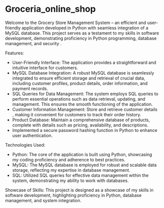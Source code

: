 # Groceria_online_shop
Welcome to the Grocery Store Management System – an efficient and user-friendly application developed in Python with seamless integration of a MySQL database.
This project serves as a testament to my skills in software development, demonstrating proficiency in Python programming, database management, and security   .

Features:
* User-Friendly Interface: The application provides a straightforward and intuitive interface for  customers.
* MySQL Database Integration: A robust MySQL database is seamlessly integrated to ensure efficient storage and retrieval of crucial data, including customer profiles, product details, order information, and payment records.
* SQL Queries for Data Management: The system employs SQL queries to perform essential operations such as data retrieval, updating, and management. This ensures the smooth functioning of the application.
* Customer Information Management: Store and retrieve customer details , making it convenient for customers to track their order history.
* Product Database: Maintain a comprehensive database of products, complete with details such as pricing, availability, and descriptions.
* Implemented a secure password hashing function in Python to enhance user authentication.

Technologies Used:
* Python: The core of the application is built using Python, showcasing my coding proficiency and adherence to best practices.
* MySQL: The MySQL database is employed for robust and scalable data storage, reflecting my expertise in database management.
* SQL: Utilized SQL queries for effective data management within the system, demonstrating my ability to work with databases.

Showcase of Skills:
This project is designed as a showcase of my skills in software development, highlighting proficiency in Python, database management, and system integration.








